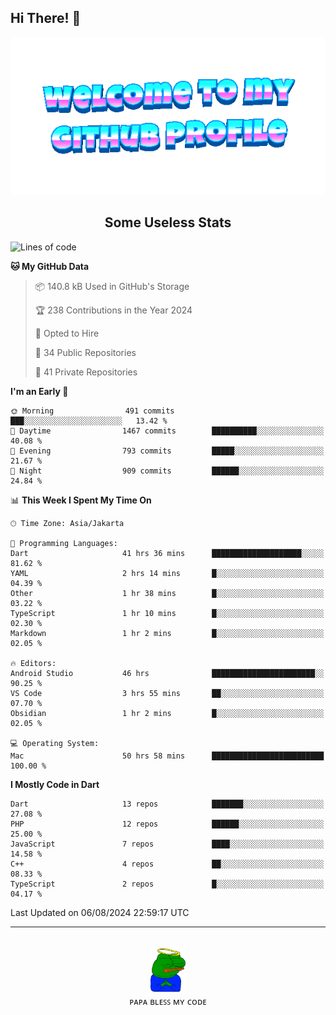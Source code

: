 ## Hi There! 👋

<div align="center">
	<img src="https://raw.githubusercontent.com/deogw/deogw/main/assets/welkom.gif" alt="welkom to my github profile">
	<br>
</div>
<h2 style="text-align:center">Some Useless Stats</h3>

<!--START_SECTION:waka-->
![Lines of code](https://img.shields.io/badge/From%20Hello%20World%20I%27ve%20Written-10.9%20million%20lines%20of%20code-blue)

**🐱 My GitHub Data** 

> 📦 140.8 kB Used in GitHub's Storage 
 > 
> 🏆 238 Contributions in the Year 2024
 > 
> 💼 Opted to Hire
 > 
> 📜 34 Public Repositories 
 > 
> 🔑 41 Private Repositories 
 > 
**I'm an Early 🐤** 

```text
🌞 Morning                491 commits         ███░░░░░░░░░░░░░░░░░░░░░░   13.42 % 
🌆 Daytime                1467 commits        ██████████░░░░░░░░░░░░░░░   40.08 % 
🌃 Evening                793 commits         █████░░░░░░░░░░░░░░░░░░░░   21.67 % 
🌙 Night                  909 commits         ██████░░░░░░░░░░░░░░░░░░░   24.84 % 
```


📊 **This Week I Spent My Time On** 

```text
🕑︎ Time Zone: Asia/Jakarta

💬 Programming Languages: 
Dart                     41 hrs 36 mins      ████████████████████░░░░░   81.62 % 
YAML                     2 hrs 14 mins       █░░░░░░░░░░░░░░░░░░░░░░░░   04.39 % 
Other                    1 hr 38 mins        █░░░░░░░░░░░░░░░░░░░░░░░░   03.22 % 
TypeScript               1 hr 10 mins        █░░░░░░░░░░░░░░░░░░░░░░░░   02.30 % 
Markdown                 1 hr 2 mins         █░░░░░░░░░░░░░░░░░░░░░░░░   02.05 % 

🔥 Editors: 
Android Studio           46 hrs              ███████████████████████░░   90.25 % 
VS Code                  3 hrs 55 mins       ██░░░░░░░░░░░░░░░░░░░░░░░   07.70 % 
Obsidian                 1 hr 2 mins         █░░░░░░░░░░░░░░░░░░░░░░░░   02.05 % 

💻 Operating System: 
Mac                      50 hrs 58 mins      █████████████████████████   100.00 % 
```

**I Mostly Code in Dart** 

```text
Dart                     13 repos            ███████░░░░░░░░░░░░░░░░░░   27.08 % 
PHP                      12 repos            ██████░░░░░░░░░░░░░░░░░░░   25.00 % 
JavaScript               7 repos             ████░░░░░░░░░░░░░░░░░░░░░   14.58 % 
C++                      4 repos             ██░░░░░░░░░░░░░░░░░░░░░░░   08.33 % 
TypeScript               2 repos             █░░░░░░░░░░░░░░░░░░░░░░░░   04.17 % 
```




 Last Updated on 06/08/2024 22:59:17 UTC
<!--END_SECTION:waka-->
---
<div align="center">
    <br>
    <a href="https://bit.ly/3A2g5zU">
        <img src="https://raw.githubusercontent.com/deogw/deogw/main/assets/papabless.png"
            alt="welkom to my github profile" height="75px">
    </a>
    <br>
ᴘᴀᴘᴀ ʙʟᴇꜱꜱ ᴍʏ ᴄᴏᴅᴇ
</div>
